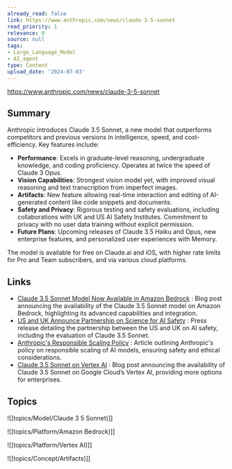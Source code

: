 ```yaml
---
already_read: false
link: https://www.anthropic.com/news/claude-3-5-sonnet
read_priority: 1
relevance: 0
source: null
tags:
- Large_Language_Model
- AI_agent
type: Content
upload_date: '2024-07-03'
---
```


https://www.anthropic.com/news/claude-3-5-sonnet
## Summary

Anthropic introduces Claude 3.5 Sonnet, a new model that outperforms competitors and previous versions in intelligence, speed, and cost-efficiency. Key features include:

- **Performance**: Excels in graduate-level reasoning, undergraduate knowledge, and coding proficiency. Operates at twice the speed of Claude 3 Opus.
- **Vision Capabilities**: Strongest vision model yet, with improved visual reasoning and text transcription from imperfect images.
- **Artifacts**: New feature allowing real-time interaction and editing of AI-generated content like code snippets and documents.
- **Safety and Privacy**: Rigorous testing and safety evaluations, including collaborations with UK and US AI Safety Institutes. Commitment to privacy with no user data training without explicit permission.
- **Future Plans**: Upcoming releases of Claude 3.5 Haiku and Opus, new enterprise features, and personalized user experiences with Memory.

The model is available for free on Claude.ai and iOS, with higher rate limits for Pro and Team subscribers, and via various cloud platforms.
## Links

- [Claude 3.5 Sonnet Model Now Available in Amazon Bedrock](https://aws.amazon.com/blogs/aws/anthropics-claude-3-5-sonnet-model-now-available-in-amazon-bedrock-the-most-intelligent-claude-model-yet/) : Blog post announcing the availability of the Claude 3.5 Sonnet model on Amazon Bedrock, highlighting its advanced capabilities and integration.
- [US and UK Announce Partnership on Science for AI Safety](https://www.commerce.gov/news/press-releases/2024/04/us-and-uk-announce-partnership-science-ai-safety) : Press release detailing the partnership between the US and UK on AI safety, including the evaluation of Claude 3.5 Sonnet.
- [Anthropic's Responsible Scaling Policy](https://www.anthropic.com/news/anthropics-responsible-scaling-policy) : Article outlining Anthropic's policy on responsible scaling of AI models, ensuring safety and ethical considerations.
- [Claude 3.5 Sonnet on Vertex AI](https://cloud.google.com/blog/products/ai-machine-learning/announcing-anthropics-claude-3-5-sonnet-on-vertex-ai-providing-more-choice-for-enterprises) : Blog post announcing the availability of Claude 3.5 Sonnet on Google Cloud’s Vertex AI, providing more options for enterprises.

## Topics

![[topics/Model/Claude 3 5 Sonnet)]]

![[topics/Platform/Amazon Bedrock)]]

![[topics/Platform/Vertex AI)]]

![[topics/Concept/Artifacts)]]